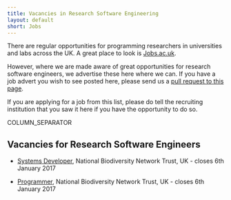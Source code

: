 ```yaml
---
title: Vacancies in Research Software Engineering
layout: default
short: Jobs
---
```


There are regular opportunities for programming researchers in universities and labs across the UK.
A great place to look is [Jobs.ac.uk](http://www.jobs.ac.uk/).

However, where we are made aware of great opportunities for research software engineers, we advertise these here where we can. If you have a job advert you wish to see posted here, please send us a [pull request to this page](https://github.com/UKRSE/UKRSE.github.io/blob/master/jobs.md).

If you are applying for a job from this list, please do tell the recruiting institution that you saw it here if you have the opportunity to do so.

COLUMN_SEPARATOR

Vacancies for Research Software Engineers
-----------------------


<!--- *There are no vacancies that we know of at present. Please let us know if you have one.* -->

<!---
Job listing format. Earlier closing dates first.

* [<Job Title>](<link>), <institution>, <location>, <country> - closes <day> <month> <year>
-->

* [Systems Developer](https://nbn.org.uk/news/nbn-trust-system-developer/), National Biodiversity Network Trust, UK - closes 6th January 2017

* [Programmer](https://nbn.org.uk/news/national-biodiversity-network-trust-programmer/), National Biodiversity Network Trust, UK - closes 6th January 2017

